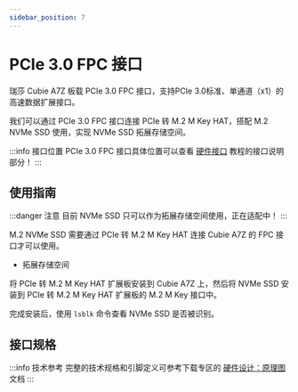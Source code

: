 ```yaml
---
sidebar_position: 7
---
```


# PCIe 3.0 FPC 接口

瑞莎 Cubie A7Z 板载 PCIe 3.0 FPC 接口，支持PCIe 3.0标准、单通道（x1）的高速数据扩展接口。

我们可以通过 PCIe 3.0 FPC 接口连接 PCIe 转 M.2 M Key HAT，搭配 M.2 NVMe SSD 使用，实现 NVMe SSD 拓展存储空间。

:::info 接口位置
PCIe 3.0 FPC 接口具体位置可以查看 [硬件接口](./hardware-info) 教程的接口说明部分！
:::

## 使用指南

:::danger 注意
目前 NVMe SSD 只可以作为拓展存储空间使用，正在适配中！
:::

M.2 NVMe SSD 需要通过 PCIe 转 M.2 M Key HAT 连接 Cubie A7Z 的 FPC 接口才可以使用。

- 拓展存储空间

将 PCIe 转 M.2 M Key HAT 扩展板安装到 Cubie A7Z 上，然后将 NVMe SSD 安装到 PCIe 转 M.2 M Key HAT 扩展板的 M.2 M Key 接口中。

完成安装后，使用 `lsblk` 命令查看 NVMe SSD 是否被识别。

## 接口规格

:::info 技术参考
完整的技术规格和引脚定义可参考下载专区的 [硬件设计：原理图](../download) 文档
:::
